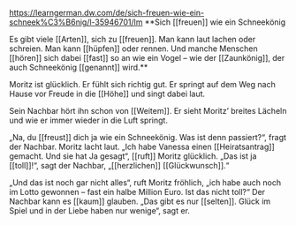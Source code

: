https://learngerman.dw.com/de/sich-freuen-wie-ein-schneek%C3%B6nig/l-35946701/lm
**Sich [[freuen]] wie ein Schneekönig  
  
Es gibt viele [[Arten]], sich zu [[freuen]]. Man kann laut lachen oder schreien. Man kann [[hüpfen]] oder rennen. Und manche Menschen [[hören]] sich dabei [[fast]] so an wie ein Vogel – wie der [[Zaunkönig]], der auch Schneekönig [[genannt]] wird.**  
  
Moritz ist glücklich. Er fühlt sich richtig gut. Er springt auf dem Weg nach Hause vor Freude in die [[Höhe]] und singt dabei laut. 

Sein Nachbar hört ihn schon von [[Weitem]]. Er sieht Moritz’ breites Lächeln und wie er immer wieder in die Luft springt. 

„Na, du [[freust]] dich ja wie ein Schneekönig. Was ist denn passiert?“, fragt der Nachbar. 
Moritz lacht laut. „Ich habe Vanessa einen [[Heiratsantrag]] gemacht. Und sie hat Ja gesagt“, [[ruft]] Moritz glücklich. 
„Das ist ja [[toll]]!“, sagt der Nachbar, „[[herzlichen]] [[Glückwunsch]].“ 

„Und das ist noch gar nicht alles“, ruft Moritz fröhlich, „ich habe auch noch im Lotto gewonnen – fast ein halbe Million Euro. Ist das nicht toll?“ 
Der Nachbar kann es [[kaum]] glauben. „Das gibt es nur [[selten]]. Glück im Spiel und in der Liebe haben nur wenige“, sagt er.

